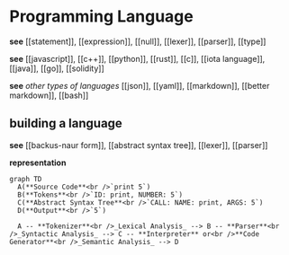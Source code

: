 # Programming Language

**see** [[statement]], [[expression]], [[null]], [[lexer]], [[parser]], [[type]]

**see** [[javascript]], [[c++]], [[python]], [[rust]], [[c]], [[iota language]], [[java]], [[go]], [[solidity]]

**see** _other types of languages_ [[json]], [[yaml]], [[markdown]], [[better markdown]], [[bash]]

## building a language

**see** [[backus-naur form]], [[abstract syntax tree]], [[lexer]], [[parser]]

**representation**

```mermaid
graph TD
  A(**Source Code**<br />`print 5`)
  B(**Tokens**<br />`ID: print, NUMBER: 5`)
  C(**Abstract Syntax Tree**<br />`CALL: NAME: print, ARGS: 5`)
  D(**Output**<br />`5`)

  A -- **Tokenizer**<br />_Lexical Analysis_ --> B -- **Parser**<br />_Syntactic Analysis_ --> C -- **Interpreter** or<br />**Code Generator**<br />_Semantic Analysis_ --> D
```
